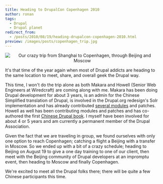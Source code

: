 ```yaml
---
title: Heading to DrupalCon Copenhagen 2010
author: ronan
tags:
  - Drupal
  - Drupal planet
redirect_from:
  - /posts/2010/08/19/heading-drupalcon-copenhagen-2010.html
preview: /images/posts/copenhagen_trip.jpg
---
```


<p align='center'><img alt='Our crazy trip from Shanghai to Copenhagen, through Beijing and Moscow' src='//wiredcraft.com/images/posts/copenhagen_trip.jpg'/></p>

It's that time of the year again when most of Drupal addicts are heading to the same location to meet, share, and overall geek the Drupal way.

<!--more-->

This time, I won't do the trip alone as both Makara and Howell (Senior Web Engineers at Wiredcraft) are coming along with me. Makara has been doing Drupal development for about 3 years, is an admin for the Chinese Simplified translation of Drupal, is involved in the Drupal.org redesign's Solr implementation and has already contributed [several modules](http://drupal.org/user/132402) and patches. Howell as well has been contributing modules and patches and has co-authored the first [Chinese Drupal book](http://www.gotop.com.tw/waweb2004/main/home.aspx?pg=HM010X2007&bn=ACN023700). I myself have been involved for about 4 or 5 years and am currently a permanent member of the Drupal Association.

Given the fact that we are traveling in group, we found ourselves with only one option to reach Copenhagen; catching a flight a Beijing with a transfer in Moscow. So we ended up with a bit of a crazy schedule; heading to Beijing on August 19 to give a one day training to one of our client, then meet with the Beijing community of Drupal developers at an impromptu event, then heading to Moscow and finally Copenhagen.

We're excited to meet all the Drupal folks there; there will be quite a few Chinese participants this time.
